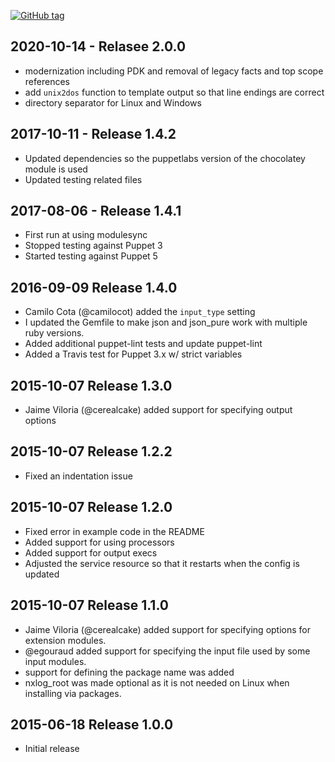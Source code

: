 [![GitHub tag][gh-tag-img]][gh-link]

## 2020-10-14 - Relasee 2.0.0

- modernization including PDK and removal of legacy facts and top scope references
- add `unix2dos` function to template output so that line endings are correct
- directory separator for Linux and Windows

## 2017-10-11 - Release 1.4.2  
- Updated dependencies so the puppetlabs version of the chocolatey module is used
- Updated testing related files

## 2017-08-06 - Release 1.4.1  
- First run at using modulesync
- Stopped testing against Puppet 3
- Started testing against Puppet 5

## 2016-09-09 Release 1.4.0  
* Camilo Cota (@camilocot) added the `input_type` setting
* I updated the Gemfile to make json and json_pure work with multiple ruby
  versions.
* Added additional puppet-lint tests and update puppet-lint
* Added a Travis test for Puppet 3.x w/ strict variables

## 2015-10-07 Release 1.3.0  
* Jaime Viloria (@cerealcake) added support for specifying output options

## 2015-10-07 Release 1.2.2  
* Fixed an indentation issue

## 2015-10-07 Release 1.2.0  
* Fixed error in example code in the README
* Added support for using processors
* Added support for output execs
* Adjusted the service resource so that it restarts when the config is updated

## 2015-10-07 Release 1.1.0  
* Jaime Viloria (@cerealcake) added support for specifying options for
  extension modules.
* @egouraud added support for specifying the input file used by some input
  modules.
* support for defining the package name was added
* nxlog_root was made optional as it is not needed on Linux when installing via
  packages.

## 2015-06-18 Release 1.0.0  
* Initial release

[gh-tag-img]: https://img.shields.io/github/tag/genebean/genebean-nxlog.svg?label=newest%20tag
[gh-link]: https://github.com/genebean/genebean-nxlog
